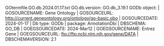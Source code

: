 GOtermfile.GO.db.2024.01.17.txt
GO.db.version: GO.db_3.19.1
GODb object:
| GOSOURCENAME: Gene Ontology
| GOSOURCEURL: http://current.geneontology.org/ontology/go-basic.obo
| GOSOURCEDATE: 2024-01-17
| Db type: GODb
| package: AnnotationDbi
| DBSCHEMA: GO_DB
| GOEGSOURCEDATE: 2024-Mar12
| GOEGSOURCENAME: Entrez Gene
| GOEGSOURCEURL: ftp://ftp.ncbi.nlm.nih.gov/gene/DATA
| DBSCHEMAVERSION: 2.1


